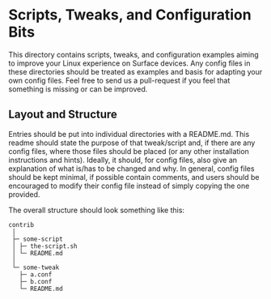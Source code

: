 # Scripts, Tweaks, and Configuration Bits

This directory contains scripts, tweaks, and configuration examples aiming to improve your Linux experience on Surface devices.
Any config files in these directories should be treated as examples and basis for adapting your own config files.
Feel free to send us a pull-request if you feel that something is missing or can be improved.

## Layout and Structure

Entries should be put into individual directories with a README.md.
This readme should state the purpose of that tweak/script and, if there are any config files, where those files should be placed (or any other installation instructions and hints).
Ideally, it should, for config files, also give an explanation of what is/has to be changed and why.
In general, config files should be kept minimal, if possible contain comments, and users should be encouraged to modify their config file instead of simply copying the one provided.

The overall structure should look something like this:

```
contrib
 │
 ├─ some-script
 │ ├─ the-script.sh
 │ └─ README.md
 │
 └─ some-tweak
   ├─ a.conf
   ├─ b.conf
   └─ README.md
```
